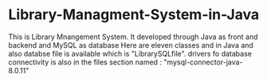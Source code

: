 # Library-Managment-System-in-Java
This is Library Mnangement System. It developed through Java as front and backend and MySQL as database
Here are eleven classes and in Java and also databse file is available which is "LibrarySQLfile".
drivers fo database connectivity is also in the files section named : "mysql-connector-java-8.0.11"
